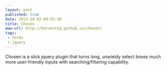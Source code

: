 ```yaml
---
layout: post
published: true
date: 2013-10-02 09:55:38
title: Chosen
www-url: http://harvesthq.github.io/chosen/
tags: 
 - forms
 - jquery
---
```


Chosen is a slick jquery plugin that turns long, unwieldy select boxes much more user-friendly inputs with searching/filtering capability.